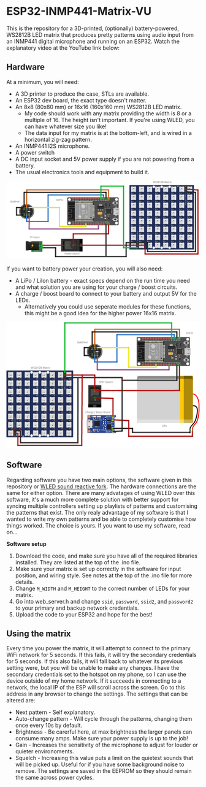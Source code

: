 # ESP32-INMP441-Matrix-VU
This is the repository for a 3D-printed, (optionally) battery-powered, WS2812B LED matrix that produces pretty patterns using audio input from an INMP441 digital microphone and running on an ESP32. Watch the explanatory video at the YouTube link below:

## Hardware
At a minimum, you will need:
* A 3D printer to produce the case, STLs are available.
* An ESP32 dev board, the exact type doesn't matter.
* An 8x8 (80x80 mm) or 16x16 (160x160 mm) WS2812B LED matrix.
  * My code should work with any matrix providing the width is 8 or a multiple of 16. The height isn't important. If you're using WLED, you can have whatever size you like!
  * The data input for my matrix is at the bottom-left, and is wired in a horizontal zig-zag pattern.
* An INMP441 I2S microphone.
* A power switch
* A DC input socket and 5V power supply if you are not powering from a battery.
* The usual electronics tools and equipment to build it.

![No battery schematic](/Wiring2_bb.png)

If you want to battery power your creation, you will also need:
* A LiPo / LiIon battery - exact specs depend on the run time you need and what solution you are using for your charge / boost circuits.
* A charge / boost board to connect to your battery and output 5V for the LEDs.
  * Alternatively you could use seperate modules for these functions, this might be a good idea for the higher power 16x16 matrix.

![Battery schematic](/Wiring_bb.png)

## Software
Regarding software you have two main options, the software given in this repository or [WLED sound reactive fork](https://github.com/atuline/WLED). The hardware connections are the same for either option. There are many advatages of using WLED over this software, it's a much more complete solution with better support for syncing multiple controllers setting up playlists of patterns and customising the patterns that exist. The only realy advantage of my software is that I wanted to write my own patterns and be able to completely customise how things worked. The choice is yours. If you want to use my software, read on...

**Software setup**
1. Download the code, and make sure you have all of the required libraries installed. They are listed at the top of the .ino file.
2. Make sure your matrix is set up correctly in the software for input position, and wiring style. See notes at the top of the .ino file for more details.
3. Change `M_WIDTH` and `M_HEIGHT` to the correct number of LEDs for your matrix.
4. Go into web_server.h and change `ssid`, `password`, `ssid2`, and `password2` to your primary and backup network credentials.
5. Upload the code to your ESP32 and hope for the best!

## Using the matrix
Every time you power the matrix, it will attempt to connect to the primary WiFi network for 5 seconds. If this fails, it will try the secondary credentials for 5 seconds. If this also fails, it will fall back to whatever its previous setting were, but you will be unable to make any changes. I have the secondary credentials set to the hotspot on my phone, so I can use the device outside of my home network.
If it succeeds in connecting to a network, the local IP of the ESP will scroll across the screen. Go to this address in any browser to change the settings. The settings that can be altered are:
* Next pattern - Self explanatory.
* Auto-change pattern - Will cycle through the patterns, changing them once every 10s by default.
* Brightness - Be carerful here, at max brightness the larger panels can consume many amps. Make sure your power supply is up to the job!
* Gain - Increases the sensitivity of the microphone to adjust for louder or quieter environoments.
* Squelch - Increasing this value puts a limit on the quietest sounds that will be picked up. Useful for if you have some background noise to remove.
The settings are saved in the EEPROM so they should remain the same across power cycles.
